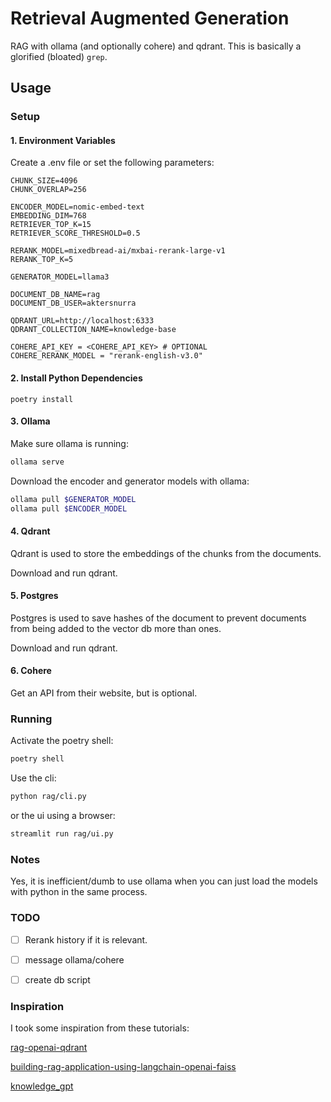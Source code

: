 # Retrieval Augmented Generation

RAG with ollama (and optionally cohere) and qdrant. This is basically a glorified
(bloated) `grep`.

## Usage

### Setup

#### 1. Environment Variables

Create a .env file or set the following parameters:

```.env
CHUNK_SIZE=4096
CHUNK_OVERLAP=256

ENCODER_MODEL=nomic-embed-text
EMBEDDING_DIM=768
RETRIEVER_TOP_K=15
RETRIEVER_SCORE_THRESHOLD=0.5

RERANK_MODEL=mixedbread-ai/mxbai-rerank-large-v1
RERANK_TOP_K=5

GENERATOR_MODEL=llama3

DOCUMENT_DB_NAME=rag
DOCUMENT_DB_USER=aktersnurra

QDRANT_URL=http://localhost:6333
QDRANT_COLLECTION_NAME=knowledge-base

COHERE_API_KEY = <COHERE_API_KEY> # OPTIONAL
COHERE_RERANK_MODEL = "rerank-english-v3.0"
```

#### 2. Install Python Dependencies

```
poetry install
```

#### 3. Ollama

Make sure ollama is running:

```sh
ollama serve
```

Download the encoder and generator models with ollama:

```sh
ollama pull $GENERATOR_MODEL
ollama pull $ENCODER_MODEL
```

#### 4. Qdrant

Qdrant is used to store the embeddings of the chunks from the documents.

Download and run qdrant.

#### 5. Postgres

Postgres is used to save hashes of the document to prevent documents from
being added to the vector db more than ones.

Download and run qdrant.

#### 6. Cohere

Get an API from their website, but is optional.

### Running

Activate the poetry shell:

```sh
poetry shell
```

Use the cli:

```sh
python rag/cli.py
```

or the ui using a browser:

```sh
streamlit run rag/ui.py
```

### Notes

Yes, it is inefficient/dumb to use ollama when you can just load the models with python
in the same process.

### TODO

-[ ] Rerank history if it is relevant.

-[ ] message ollama/cohere

-[ ] create db script

### Inspiration

I took some inspiration from these tutorials:

[rag-openai-qdrant](https://colab.research.google.com/github/qdrant/examples/blob/master/rag-openai-qdrant/rag-openai-qdrant.ipynb)

[building-rag-application-using-langchain-openai-faiss](https://medium.com/@solidokishore/building-rag-application-using-langchain-openai-faiss-3b2af23d98ba)

[knowledge_gpt](https://github.com/mmz-001/knowledge_gpt)

